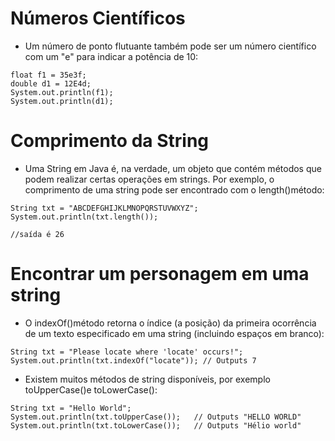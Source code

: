 # Números Científicos 

* Um número de ponto flutuante também pode ser um número científico com um "e" para indicar a potência de 10:

~~~
float f1 = 35e3f;
double d1 = 12E4d;
System.out.println(f1);
System.out.println(d1);
~~~
# Comprimento da String 

* Uma String em Java é, na verdade, um objeto que contém métodos que podem realizar certas operações em strings. Por exemplo, o comprimento de uma string pode ser encontrado com o length()método:

~~~
String txt = "ABCDEFGHIJKLMNOPQRSTUVWXYZ";
System.out.println(txt.length());

//saída é 26
~~~

# Encontrar um personagem em uma string

* O indexOf()método retorna o índice (a posição) da primeira ocorrência de um texto especificado em uma string (incluindo espaços em branco):

~~~
String txt = "Please locate where 'locate' occurs!";
System.out.println(txt.indexOf("locate")); // Outputs 7
~~~
* Existem muitos métodos de string disponíveis, por exemplo toUpperCase()e toLowerCase():
~~~
String txt = "Hello World";
System.out.println(txt.toUpperCase());   // Outputs "HELLO WORLD"
System.out.println(txt.toLowerCase());   // Outputs "Hélio world"
~~~
